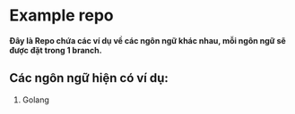 # Example repo

#### Đây là Repo chứa các ví dụ về các ngôn ngữ khác nhau, mỗi ngôn ngữ sẽ được đặt trong 1 branch.

## Các ngôn ngữ hiện có ví dụ:
1. Golang
